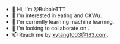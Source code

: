 - 👋 Hi, I’m @BubbleTTT
- 👀 I’m interested in eating and CKWu.
- 🌱 I’m currently learning machine learning.
- 💞️ I’m looking to collaborate on .
- 📫 Reach me by xytang1003@163.com.

<!---
BubbleTTT/BubbleTTT is a ✨ special ✨ repository because its `README.md` (this file) appears on your GitHub profile.
You can click the Preview link to take a look at your changes.
--->
